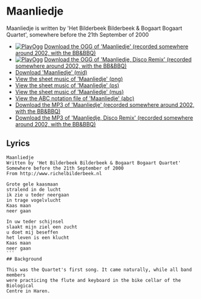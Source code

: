 # Maanliedje

Maanliedje is written by 'Het Bilderbeek
Bilderbeek & Bogaart Bogaart Quartet', somewhere before the 21th
September of 2000

 * [![PlayOgg](http://static.fsf.org/playogg/Play_ogg_80x15.png "I support PlayOgg!")](http://playogg.org) [Download the OGG of 'Maanliedje' (recorded somewhere around 2002, with the BB&BBQ)](http://www.richelbilderbeek.nl/CD01_02Maanliedje.ogg)
 * [![PlayOgg](http://static.fsf.org/playogg/Play_ogg_80x15.png "I support PlayOgg!")](http://playogg.org) [Download the OGG of 'Maanliedje, Disco Remix' (recorded somewhere around 2002, with the BB&BBQ)](http://www.richelbilderbeek.nl/CD01_06MaanliedjeDisco.ogg)
 * [Download 'Maanliedje' (mid)](http://www.richelbilderbeek.nl/SongMaanliedje.mid)
 * [View the sheet music of 'Maanliedje' (png)](Maanliedje.png)
 * [View the sheet music of 'Maanliedje' (ps)](Maanliedje.ps)
 * [View the sheet music of 'Maanliedje' (mus)](Maanliedje.mus)
 * [View the ABC notation file of 'Maanliedje' (abc)](Maanliedje.abc)
 * [Download the MP3 of 'Maanliedje' (recorded somewhere around 2002, with the BB&BBQ)](http://www.richelbilderbeek.nl/CD01_02Maanliedje.mp3)
 * [Download the MP3 of 'Maanliedje, Disco Remix' (recorded somewhere around 2002, with the BB&BBQ)](http://www.richelbilderbeek.nl/CD01_06MaanliedjeDisco.mp3)

## Lyrics

```
Maanliedje
Written by 'Het Bilderbeek Bilderbeek & Bogaart Bogaart Quartet'
Somewhere before the 21th September of 2000
From http://www.richelbilderbeek.nl

Grote gele kaasmaan
stralend in de lucht
ik zie u teder neergaan
in trage vogelvlucht
Kaas maan
neer gaan

In uw teder schijnsel
slaakt mijn ziel een zucht
u doet mij beseffen
het leven is een klucht
Kaas maan
neer gaan
``` 
## Background

This was the Quartet's first song. It came naturally, while all band members
were practicing the flute and keyboard in the bike cellar of the Biological
Centre in Haren.
 